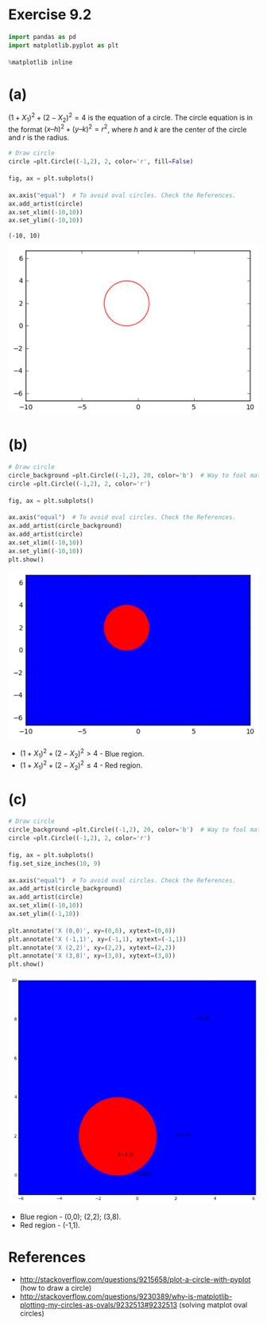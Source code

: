 
# Exercise 9.2


```python
import pandas as pd
import matplotlib.pyplot as plt

%matplotlib inline
```

# (a)

$(1+X_1)^2+(2-X_2)^2=4$ is the equation of a circle. The circle equation is in the format $(x – h)^2 + (y – k)^2 = r^2$, where *h* and *k* are the center of the circle and *r* is the radius.


```python
# Draw circle
circle =plt.Circle((-1,2), 2, color='r', fill=False)

fig, ax = plt.subplots()

ax.axis("equal")  # To avoid oval circles. Check the References.
ax.add_artist(circle)
ax.set_xlim((-10,10))
ax.set_ylim((-10,10))
```




    (-10, 10)




![png](09_02_files/09_02_4_1.png)


# (b)


```python
# Draw circle
circle_background =plt.Circle((-1,2), 20, color='b')  # Way to fool matplotlib and have a colored background.
circle =plt.Circle((-1,2), 2, color='r')

fig, ax = plt.subplots()

ax.axis("equal")  # To avoid oval circles. Check the References.
ax.add_artist(circle_background)
ax.add_artist(circle)
ax.set_xlim((-10,10))
ax.set_ylim((-10,10))
plt.show()
```


![png](09_02_files/09_02_6_0.png)


* $(1+X_1)^2+(2-X_2)^2>4$ - Blue region.
* $(1+X_1)^2+(2-X_2)^2 \leq 4$ - Red region.

# (c)


```python
# Draw circle
circle_background =plt.Circle((-1,2), 20, color='b')  # Way to fool matplotlib and have a colored background.
circle =plt.Circle((-1,2), 2, color='r')

fig, ax = plt.subplots()
fig.set_size_inches(10, 9)

ax.axis("equal")  # To avoid oval circles. Check the References.
ax.add_artist(circle_background)
ax.add_artist(circle)
ax.set_xlim((-10,10))
ax.set_ylim((-1,10))

plt.annotate('X (0,0)', xy=(0,0), xytext=(0,0))
plt.annotate('X (-1,1)', xy=(-1,1), xytext=(-1,1))
plt.annotate('X (2,2)', xy=(2,2), xytext=(2,2))
plt.annotate('X (3,8)', xy=(3,8), xytext=(3,8))
plt.show()
```


![png](09_02_files/09_02_9_0.png)


* Blue region - (0,0); (2,2); (3,8).
* Red region - (-1,1).

# References

* http://stackoverflow.com/questions/9215658/plot-a-circle-with-pyplot (how to draw a circle)
* http://stackoverflow.com/questions/9230389/why-is-matplotlib-plotting-my-circles-as-ovals/9232513#9232513 (solving matplot oval circles)
